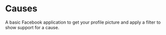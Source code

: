 # Causes

A basic Facebook application to get your profile picture and apply a filter to show support for a cause.
